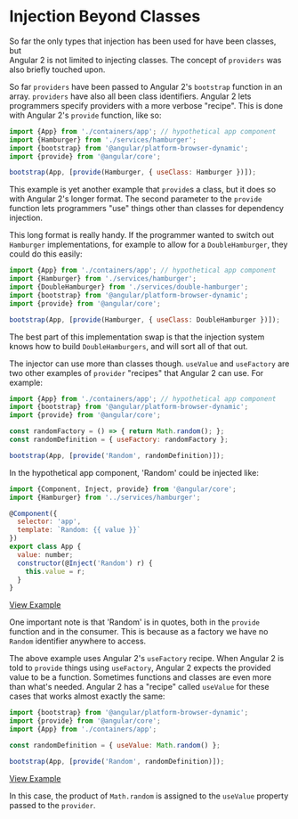 # Injection Beyond Classes

So far the only types that injection has been used for have been classes, but  
Angular 2 is not limited to injecting classes.  The concept of `providers` was
also briefly touched upon.

So far `providers` have been passed to Angular 2's `bootstrap` function in an
array.  `providers` have also all been class identifiers.  Angular 2 lets
programmers specify providers with a more verbose "recipe". This is done with
Angular 2's `provide` function, like so:

```js
import {App} from './containers/app'; // hypothetical app component
import {Hamburger} from './services/hamburger'; 
import {bootstrap} from '@angular/platform-browser-dynamic';
import {provide} from '@angular/core';

bootstrap(App, [provide(Hamburger, { useClass: Hamburger })]);

```

This example is yet another example that `provide`s a class, but it does so with
Angular 2's longer format.  The second parameter to the `provide` function lets
programmers "use" things other than classes for dependency injection.

This long format is really handy.  If the programmer wanted to switch out
`Hamburger` implementations, for example to allow for a `DoubleHamburger`, they could
do this easily:

```js
import {App} from './containers/app'; // hypothetical app component
import {Hamburger} from './services/hamburger'; 
import {DoubleHamburger} from './services/double-hamburger'; 
import {bootstrap} from '@angular/platform-browser-dynamic';
import {provide} from '@angular/core';

bootstrap(App, [provide(Hamburger, { useClass: DoubleHamburger })]);

```

The best part of this implementation swap is that the injection system knows
how to build `DoubleHamburgers`, and will sort all of that out. 


The injector can use more than classes though.  `useValue` and `useFactory` are
two other examples of `provider` "recipes" that Angular 2 can use.  For example:

```js
import {App} from './containers/app'; // hypothetical app component
import {bootstrap} from '@angular/platform-browser-dynamic';
import {provide} from '@angular/core';

const randomFactory = () => { return Math.random(); };
const randomDefinition = { useFactory: randomFactory };

bootstrap(App, [provide('Random', randomDefinition)]);

```

In the hypothetical app component, 'Random' could be injected like:

```js
import {Component, Inject, provide} from '@angular/core';
import {Hamburger} from '../services/hamburger';

@Component({
  selector: 'app',
  template: `Random: {{ value }}`
})
export class App {
  value: number;
  constructor(@Inject('Random') r) {
    this.value = r;
  }
}
```
[View Example][plunkRandom1]

One important note is that 'Random' is in quotes, both in the `provide` 
function and in the consumer.  This is because as a factory we have no `Random`
identifier anywhere to access.

The above example uses Angular 2's `useFactory` recipe.  When Angular 2 is told
to `provide` things using `useFactory`, Angular 2 expects the provided value to be
a function. Sometimes functions and classes are even more than what's needed.
Angular 2 has a "recipe" called `useValue` for these cases that works almost
exactly the same:

```js
import {bootstrap} from '@angular/platform-browser-dynamic';
import {provide} from '@angular/core';
import {App} from './containers/app';

const randomDefinition = { useValue: Math.random() };

bootstrap(App, [provide('Random', randomDefinition)]);
```

[View Example][plunkRandom2]

In this case, the product of `Math.random` is assigned to the `useValue` 
property passed to the `provider`.  


[plunkRandom1]: http://plnkr.co/edit/VVQk6XAOFmJzcfHELB9p?p=preview "Random DI 1"
[plunkRandom2]: http://plnkr.co/edit/K40yTCkLwDmEpTlOTHVR?p=preview "Random DI 2"
